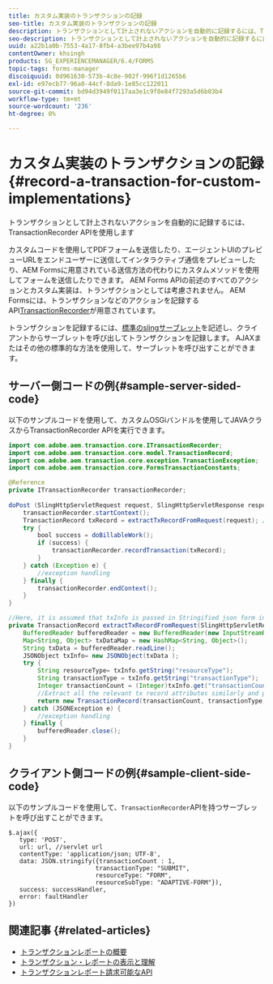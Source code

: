 ```yaml
---
title: カスタム実装のトランザクションの記録
seo-title: カスタム実装のトランザクションの記録
description: トランザクションとして計上されないアクションを自動的に記録するには、TransactionRecorder APIを使用します
seo-description: トランザクションとして計上されないアクションを自動的に記録するには、TransactionRecorder APIを使用します
uuid: a22b1a0b-7553-4a17-8fb4-a3bee97b4a98
contentOwner: khsingh
products: SG_EXPERIENCEMANAGER/6.4/FORMS
topic-tags: forms-manager
discoiquuid: 0d961630-573b-4c8e-902f-996f1d1265b6
exl-id: e97ecb77-96a0-44cf-8da9-1e85cc122011
source-git-commit: bd94d3949f0117aa3e1c9f0e84f7293a5d6b03b4
workflow-type: tm+mt
source-wordcount: '236'
ht-degree: 0%

---
```


# カスタム実装のトランザクションの記録{#record-a-transaction-for-custom-implementations}

トランザクションとして計上されないアクションを自動的に記録するには、TransactionRecorder APIを使用します

カスタムコードを使用してPDFフォームを送信したり、エージェントUIのプレビューURLをエンドユーザーに送信してインタラクティブ通信をプレビューしたり、AEM Formsに用意されている送信方法の代わりにカスタムメソッドを使用してフォームを送信したりできます。 AEM Forms APIの前述のすべてのアクションとカスタム実装は、トランザクションとしては考慮されません。 AEM Formsには、トランザクションなどのアクションを記録するAPI[TransactionRecorder](https://helpx.adobe.com/experience-manager/6-4/forms/javadocs/com/adobe/aem/transaction/core/ITransactionRecorder.html)が用意されています。

トランザクションを記録するには、[標準のslingサーブレット](https://helpx.adobe.com/experience-manager/using/custom-sling-servlets.html)を記述し、クライアントからサーブレットを呼び出してトランザクションを記録します。 AJAXまたはその他の標準的な方法を使用して、サーブレットを呼び出すことができます。

## サーバー側コードの例{#sample-server-sided-code}

以下のサンプルコードを使用して、カスタムOSGiバンドルを使用してJAVAクラスからTransactionRecorder APIを実行できます。

```java
import com.adobe.aem.transaction.core.ITransactionRecorder;
import com.adobe.aem.transaction.core.model.TransactionRecord;
import com.adobe.aem.transaction.core.exception.TransactionException;
import com.adobe.aem.transaction.core.FormsTransactionConstants;

@Reference
private ITransactionRecorder transactionRecorder;
 
doPost (SlingHttpServletRequest request, SlingHttpServletResponse response) {
    transactionRecorder.startContext();
    TransactionRecord txRecord = extractTxRecordFromRequest(request); //extract transaction relevant data from request
    try {
        bool success = doBillableWork();
        if (success) {
            transactionRecorder.recordTransaction(txRecord);
        }
    } catch (Exception e) {
        //exception handling
    } finally {
        transactionRecorder.endContext();
    }
}

//Here, it is assumed that txInfo is passed in Stringified json form in the ajax call (in data parameter). You can pass txInfo from client in any way that you find suitable.
private TransactionRecord extractTxRecordFromRequest(SlingHttpServletRequest request) {
    BufferedReader bufferedReader = new BufferedReader(new InputStreamReader(request.getInputStream()));
    Map<String, Object> txDataMap = new HashMap<String, Object>();
    String txData = bufferedReader.readLine();
    JSONObject txInfo= new JSONObject(txData );
    try {
        String resourceType= txInfo.getString("resourceType");
        String transactionType = txInfo.getString("transactionType");
        Integer transactionCount = (Integer)txInfo.get("transactionCount");
        //Extract all the relevant tx record attributes similarly and pass them in Transaction Record constructor as per the java doc}
        return new TransactionRecord(transactionCount, transactionType, resourceType, ..);
    } catch (JSONException e) {
        //exception handling
    } finally {
        bufferedReader.close();
    }
}
```

## クライアント側コードの例{#sample-client-side-code}

以下のサンプルコードを使用して、`TransactionRecorder`APIを持つサーブレットを呼び出すことができます。

```
$.ajax({
   type: 'POST',
   url: url, //servlet url
   contentType: 'application/json; UTF-8',
   data: JSON.stringify({transactionCount : 1, 
                        transactionType: "SUBMIT",
                        resourceType: "FORM",
                        resourceSubType: "ADAPTIVE-FORM"}),
   success: successHandler,
   error: faultHandler
})
```

## 関連記事 {#related-articles}

* [トランザクションレポートの概要](/help/forms/using/transaction-reports-overview.md)
* [トランザクション・レポートの表示と理解](/help/forms/using/viewing-and-understanding-transaction-reports.md)
* [トランザクションレポート請求可能なAPI](/help/forms/using/transaction-reports-billable-apis.md)
